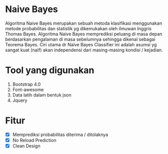 # Naive Bayes

Algoritma Naive Bayes merupakan sebuah metoda klasifikasi menggunakan metode probabilitas dan statistik yg dikemukakan oleh ilmuwan Inggris Thomas Bayes. Algoritma Naive Bayes memprediksi peluang di masa depan berdasarkan pengalaman di masa sebelumnya sehingga dikenal sebagai Teorema Bayes. Ciri utama dr Naïve Bayes Classifier ini adalah asumsi yg sangat kuat (naïf) akan independensi dari masing-masing kondisi / kejadian.

# Tool yang digunakan 
1. Bootstrap 4.0
2. Font-awesome
3. Data latih dalam bentuk json
4. Jquery

# Fitur
- [x] Memprediksi probabilitas diterima / ditolaknya
- [x] No Reload Prediction
- [x] Clean Design